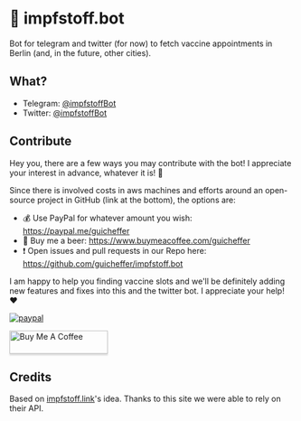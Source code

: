 # 💉 impfstoff.bot

Bot for telegram and twitter (for now) to fetch vaccine appointments in Berlin (and, in the future, other cities).

## What?

- Telegram: [@impfstoffBot](http://telegram.me/impfstoffBot)
- Twitter: [@impfstoffBot](https://twitter.com/impfstoffBot)

## Contribute

Hey you, there are a few ways you may contribute with the bot! I appreciate your interest in advance, whatever it is! 💖

Since there is involved costs in aws machines and efforts around an open-source project in GitHub (link at the bottom), the options are:

- 💰 Use PayPal for whatever amount you wish: https://paypal.me/guicheffer
- 🍺 Buy me a beer: https://www.buymeacoffee.com/guicheffer
- ❗️ Open issues and pull requests in our Repo here: https://github.com/guicheffer/impfstoff.bot

I am happy to help you finding vaccine slots and we'll be definitely adding new features and fixes into this and the twitter bot. I appreciate your help! ❤️

[![paypal](https://www.paypalobjects.com/en_US/i/btn/btn_donateCC_LG.gif)](https://paypal.me/guicheffer)

<a href="https://www.buymeacoffee.com/guicheffer" target="_blank"><img src="https://www.buymeacoffee.com/assets/img/custom_images/orange_img.png" alt="Buy Me A Coffee" style="height: 41px !important;width: 174px !important;box-shadow: 0px 3px 2px 0px rgba(190, 190, 190, 0.5) !important;-webkit-box-shadow: 0px 3px 2px 0px rgba(190, 190, 190, 0.5) !important;" ></a>

## Credits

Based on [impfstoff.link](https://impfstoff.link/)'s idea. Thanks to this site we were able to rely on their API.
